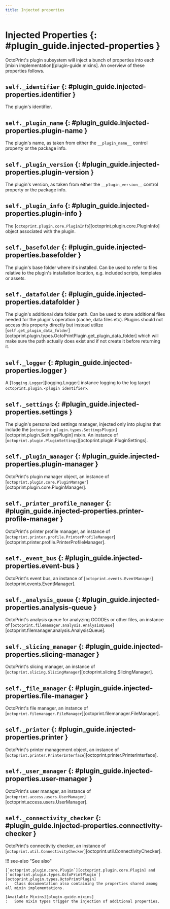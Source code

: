 ```yaml
---
title: Injected properties
---
```


# Injected Properties {: #plugin_guide.injected-properties }

OctoPrint's plugin subsystem will inject a bunch of properties into each [mixin implementation][plugin-guide.mixins].
An overview of these properties follows.

## `self._identifier` {: #plugin_guide.injected-properties.identifier }

The plugin's identifier.

## `self._plugin_name` {: #plugin_guide.injected-properties.plugin-name }

The plugin's name, as taken from either the `__plugin_name__` control property or the package info.

## `self._plugin_version` {: #plugin_guide.injected-properties.plugin-version }

The plugin's version, as taken from either the `__plugin_version__` control property or the package info.

## `self._plugin_info` {: #plugin_guide.injected-properties.plugin-info }

The [`octoprint.plugin.core.PluginInfo`][octoprint.plugin.core.PluginInfo] object associated with the plugin.

## `self._basefolder` {: #plugin_guide.injected-properties.basefolder }

The plugin's base folder where it's installed. Can be used to refer to files relative to the plugin's installation
location, e.g. included scripts, templates or assets.

## `self._datafolder` {: #plugin_guide.injected-properties.datafolder }

The plugin's additional data folder path. Can be used to store additional files needed for the plugin's operation (cache,
data files etc). Plugins should not access this property directly but instead utilize [`self.get_plugin_data_folder`][octoprint.plugin.types.OctoPrintPlugin.get_plugin_data_folder]
which will make sure the path actually does exist and if not create it before returning it.

## `self._logger` {: #plugin_guide.injected-properties.logger }

A [`logging.Logger`][logging.Logger] instance logging to the log target
`octoprint.plugin.<plugin identifier>`.

## `self._settings` {: #plugin_guide.injected-properties.settings }

The plugin's personalized settings manager, injected only into plugins that include the [`octoprint.plugin.types.SettingsPlugin`][octoprint.plugin.SettingsPlugin] mixin.
An instance of [`octoprint.plugin.PluginSettings`][octoprint.plugin.PluginSettings].

## `self._plugin_manager` {: #plugin_guide.injected-properties.plugin-manager }

OctoPrint's plugin manager object, an instance of [`octoprint.plugin.core.PluginManager`][octoprint.plugin.core.PluginManager].

## `self._printer_profile_manager` {: #plugin_guide.injected-properties.printer-profile-manager }

OctoPrint's printer profile manager, an instance of [`octoprint.printer.profile.PrinterProfileManager`][octoprint.printer.profile.PrinterProfileManager].

## `self._event_bus` {: #plugin_guide.injected-properties.event-bus }

OctoPrint's event bus, an instance of [`octoprint.events.EventManager`][octoprint.events.EventManager].

## `self._analysis_queue` {: #plugin_guide.injected-properties.analysis-queue }

OctoPrint's analysis queue for analyzing GCODEs or other files, an instance of [`octoprint.filemanager.analysis.AnalysisQueue`][octoprint.filemanager.analysis.AnalysisQueue].

## `self._slicing_manager` {: #plugin_guide.injected-properties.slicing-manager }

OctoPrint's slicing manager, an instance of [`octoprint.slicing.SlicingManager`][octoprint.slicing.SlicingManager].

## `self._file_manager` {: #plugin_guide.injected-properties.file-manager }

OctoPrint's file manager, an instance of [`octoprint.filemanager.FileManager`][octoprint.filemanager.FileManager].

## `self._printer` {: #plugin_guide.injected-properties.printer }

OctoPrint's printer management object, an instance of [`octoprint.printer.PrinterInterface`][octoprint.printer.PrinterInterface].

## `self._user_manager` {: #plugin_guide.injected-properties.user-manager }

OctoPrint's user manager, an instance of [`octoprint.access.users.UserManager`][octoprint.access.users.UserManager].

## `self._connectivity_checker` {: #plugin_guide.injected-properties.connectivity-checker }

OctoPrint's connectivity checker, an instance of [`octoprint.util.ConnectivityChecker`][octoprint.util.ConnectivityChecker].

!!! see-also "See also"

    [`octoprint.plugin.core.Plugin`][octoprint.plugin.core.Plugin] and [`octoprint.plugin.types.OctoPrintPlugin`][octoprint.plugin.types.OctoPrintPlugin]
    :   Class documentation also containing the properties shared among all mixin implementations.

    [Available Mixins][plugin-guide.mixins]
    :   Some mixin types trigger the injection of additional properties.
